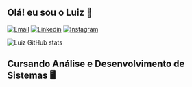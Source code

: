 ## Olá! eu sou o Luiz 👋
[![Email](https://img.shields.io/badge/Gmail-D14836?style=for-the-badge&logo=gmail&logoColor=white)](https://www.luizgustavoka66@gmail.com)
[![Linkedin](https://img.shields.io/badge/LinkedIn-0077B5?style=for-the-badge&logo=linkedin&logoColor=white)](https://www.linkedin.com/in/luiz-gustavo-164a9a263/)
[![Instagram](https://img.shields.io/badge/Instagram-E4405F?style=for-the-badge&logo=instagram&logoColor=white)](https://www.instagram.com/luizz.gu_/)

![Luiz GitHub stats](https://github-readme-stats.vercel.app/api?username=Luizz66&show_icons=true&theme=radical)

## Cursando Análise e Desenvolvimento de Sistemas 🖥️

